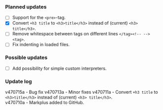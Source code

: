### Planned updates
- [ ] Support for the `<pre>`-tag.  
- [x] Convert `+h3 title` to `<h3>title</h3>` instead of (current) `<h3> title</h3>`.  
- [ ] Remove whitespace between tags on different lines `</tag><!-- --><tag>`.  
- [ ] Fix indenting in loaded files.

### Possible updates
- [ ] Add possibility for simple custom interpreters.

### Update log
v470715a - Bug fix
v470713a - Minor fixes
v470711a - Convert `+h3 title` to `<h3>title</h3>` instead of (current) `<h3> title</h3>`.  
v470710a - Markplus added to GitHub.
